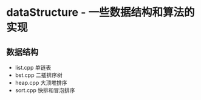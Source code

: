 # dataStructure - 一些数据结构和算法的实现
## 数据结构
- list.cpp 单链表
- bst.cpp 二插排序树
- heap.cpp 大顶堆排序
- sort.cpp 快排和冒泡排序
